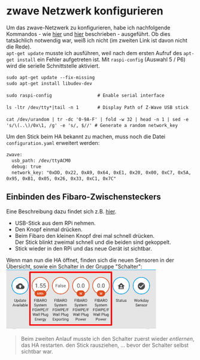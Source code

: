 # zwave Netzwerk konfigurieren

Um das zwave-Netzwerk zu konfigurieren, habe ich nachfolgende Kommandos - wie [hier](https://www.home-assistant.io/docs/z-wave/installation/) und [hier](https://blog.mornati.net/install-zwave-home-assistant/)  beschrieben  - ausgeführt. Ob dies tatsächlich notwendig war, weiß ich nicht (im zweiten Link ist davon nicht die Rede).  
`apt-get update` musste ich ausführen, weil nach dem ersten Aufruf des `apt-get install` ein Fehler aufgetreten ist. Mit `raspi-config` (Auswahl 5 / P6) wird die serielle Schnittstelle aktiviert.

```
sudo apt-get update --fix-missing
sudo apt-get install libudev-dev

sudo raspi-config                 # Enable serial interface

ls -ltr /dev/tty*|tail -n 1       # Display Path of Z-Wave USB stick

cat /dev/urandom | tr -dc '0-9A-F' | fold -w 32 | head -n 1 | sed -e 's/\(..\)/0x\1, /g' -e 's/, $//' # Generate a random network_key
```

Um den Stick beim HA bekannt zu machen, muss noch die Datei `configuration.yaml` erweitert werden:  
```
zwave:
  usb_path: /dev/ttyACM0
  debug: true
  network_key: "0xDD, 0x22, 0xA9, 0x64, 0xE1, 0x20, 0x00, 0xC7, 0x5A, 0x95, 0xB1, 0x05, 0x26, 0x33, 0xC1, 0x7C"
```

##	Einbinden des Fibaro-Zwischensteckers
Eine Beschreibung dazu findet sich z.B. [hier](http://homeassistant.jan-kuepper.de/fibaro-wall-plug-fgwpf-102-in-home-assistant-einbinden).  
- USB-Stick aus dem RPi nehmen.
- Den Knopf einmal drücken.
- Beim Fibaro den kleinen Knopf drei mal schnell drücken.  
Der Stick blinkt zweimal schnell und die beiden sind gekoppelt.
- Stick wieder in den RPi und das neue Gerät ist sichtbar.

Wenn man nun die HA öffnet, finden sich die neuen Sensoren in der Übersicht, sowie ein Schalter in der Gruppe "Schalter":  
<img src="../../images4git/fibaro_neue-sensoren.jpg" width="400">  
> Beim zweiten Anlauf musste ich den Schalter zuerst wieder _entlernen_, das HA restarten. den Stick rausziehen, ... bevor der Schalter selbst sichtbar war.

